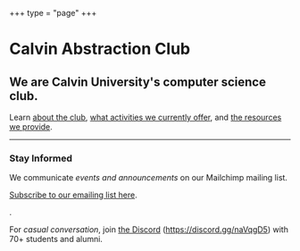 +++
type = "page"
+++
# Calvin Abstraction Club
## We are Calvin University's computer science club.
Learn [about the club](/about), [what activities we currently offer](/year-2020-21/opportunities), and [the resources we provide](/year-2020-21/resources).

---

### Stay Informed
We communicate *events and announcements* on our Mailchimp mailing list.

[Subscribe to our emailing list here](http://eepurl.com/hpV8xz).

.

For *casual conversation*, join [the Discord](https://discord.gg/naVqgD5) (https://discord.gg/naVqgD5) with 70+ students and alumni. 
